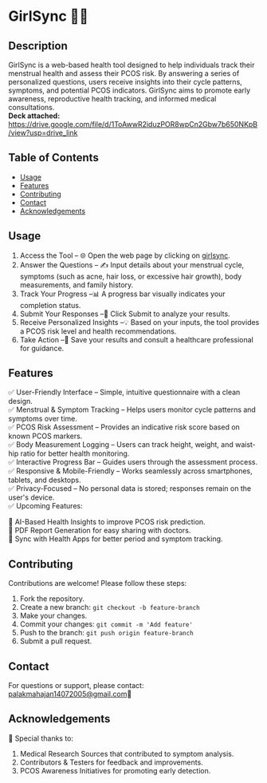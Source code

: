 # GirlSync 🌸✨

## Description
GirlSync is a web-based health tool designed to help individuals track their menstrual health and assess their PCOS risk. By answering a series of personalized questions, users receive insights into their cycle patterns, symptoms, and potential PCOS indicators. GirlSync aims to promote early awareness, reproductive health tracking, and informed medical consultations.<br>
<b>Deck attached:</b> https://drive.google.com/file/d/1ToAwwR2iduzPOR8wpCn2Gbw7b650NKpB/view?usp=drive_link
<br>

## Table of Contents
- [Usage](#usage)
- [Features](#features)
- [Contributing](#contributing)
- [Contact](#contact)
- [Acknowledgements](#acknowledgements)

## Usage
1. Access the Tool – 🌐 Open the web page by clicking on [girlsync](https://palak341.github.io/Girlsync/).
2. Answer the Questions – ✍️ Input details about your menstrual cycle, symptoms (such as acne, hair loss, or excessive hair growth), body measurements, and family history.
3. Track Your Progress –📊 A progress bar visually indicates your completion status.
4. Submit Your Responses –📨 Click Submit to analyze your results.
5. Receive Personalized Insights –💡 Based on your inputs, the tool provides a PCOS risk level and health recommendations.
6. Take Action –💾 Save your results and consult a healthcare professional for guidance.
   
## Features
✅ User-Friendly Interface – Simple, intuitive questionnaire with a clean design.<br>
✅ Menstrual & Symptom Tracking – Helps users monitor cycle patterns and symptoms over time.<br>
✅ PCOS Risk Assessment – Provides an indicative risk score based on known PCOS markers.<br>
✅ Body Measurement Logging – Users can track height, weight, and waist-hip ratio for better health monitoring.<br>
✅ Interactive Progress Bar – Guides users through the assessment process.<br>
✅ Responsive & Mobile-Friendly – Works seamlessly across smartphones, tablets, and desktops.<br>
✅ Privacy-Focused – No personal data is stored; responses remain on the user's device.<br>
✅ Upcoming Features:<br>

🔹 AI-Based Health Insights to improve PCOS risk prediction.<br>
🔹 PDF Report Generation for easy sharing with doctors.<br>
🔹 Sync with Health Apps for better period and symptom tracking.<br>

## Contributing
Contributions are welcome! Please follow these steps:
1. Fork the repository.
2. Create a new branch: `git checkout -b feature-branch`
3. Make your changes.
4. Commit your changes: `git commit -m 'Add feature'`
5. Push to the branch: `git push origin feature-branch`
6. Submit a pull request.

## Contact
For questions or support, please contact: [palakmahajan14072005@gmail.com](palakmahajan14072005@gmail.com)📧

## Acknowledgements
🙏 Special thanks to:

1. Medical Research Sources that contributed to symptom analysis.
2. Contributors & Testers for feedback and improvements.
3. PCOS Awareness Initiatives for promoting early detection.
